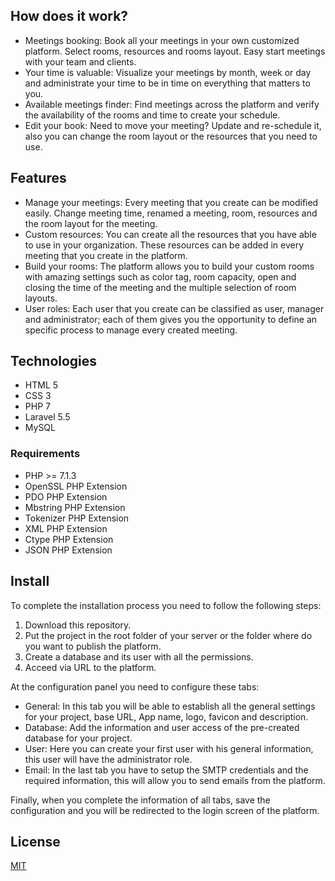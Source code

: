 ## How does it work?

 - Meetings booking: Book all your meetings in your own customized platform. Select rooms, resources and rooms layout. Easy start meetings with your team and clients.
 - Your time is valuable: Visualize your meetings by month, week or day and administrate your time to be in time on everything that matters to you.
 - Available meetings finder: Find meetings across the platform and verify the availability of the rooms and time to create your schedule.
 - Edit your book: Need to move your meeting? Update and re-schedule it, also you can change the room layout or the resources that you need to use.

## Features
- Manage your meetings: Every meeting that you create can be modified easily. Change meeting time, renamed a meeting, room, resources and the room layout for the meeting.
- Custom resources: You can create all the resources that you have able to use in your organization. These resources can be added in every meeting that you create in the platform.
- Build your rooms: The platform allows you to build your custom rooms with amazing settings such as color tag, room capacity, open and closing the time of the meeting and the multiple selection of room layouts.
- User roles: Each user that you create can be classified as user, manager and administrator; each of them gives you the opportunity to define an specific process to manage every created meeting.

## Technologies

- HTML 5
- CSS 3
- PHP 7
- Laravel 5.5
- MySQL

### Requirements

 - PHP >= 7.1.3
 - OpenSSL PHP Extension
 - PDO PHP Extension
 - Mbstring PHP Extension
 - Tokenizer PHP Extension
 - XML PHP Extension
 - Ctype PHP Extension
 - JSON PHP Extension

## Install

To complete the installation process you need to follow the following steps:

 1. Download this repository.
 2. Put the project in the root folder of your server or the folder where do you want to publish the platform.
 3. Create a database and its user with all the permissions.
 4. Acceed via URL to the platform.

At the configuration panel you need to configure these tabs:

- General: In this tab you will be able to establish all the general settings for your project, base URL, App name, logo, favicon and description.
- Database: Add the information and user access of the pre-created database for your project.
- User: Here you can create your first user with his general information, this user will have the administrator role.
- Email: In the last tab you have to setup the SMTP credentials and the required information, this will allow you to send emails from the platform.

Finally, when you complete the information of all tabs, save the configuration and you will be redirected to the login screen of the platform.

## License

[MIT](https://github.com/elaniin/ALAN/blob/master/LICENSE)
